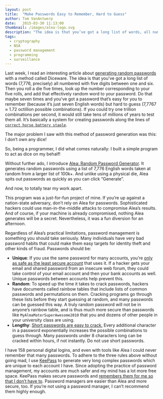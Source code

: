 ```yaml
---
layout: post
title:  "Make Passwords Easy to Remember, Hard to Guess"
author: Tom VanAntwerp
date:   2015-03-30 11:13:00
thumbnail: /images/alea-logo.svg
description: "The idea is that you’ve got a long list of words, all numbered with five digits between one and six. Then you roll a die five times, look up the number corresponding to your five rolls, and add that word to your password. Do that maybe seven times and you’ve got a password that’s easy for you to remember but hard to guess. The major problem I saw with this method of password generation was this: I don’t own any dice!"
tags:
  - cryptography
  - NSA
  - password management
  - programming
  - surveillance
---
```


Last week, I read an interesting article about [generating random passwords](https://firstlook.org/theintercept/2015/03/26/passphrases-can-memorize-attackers-cant-guess/) with a method called Diceware. The idea is that you’ve got a long list of words (7,776, precisely) all numbered with five digits between one and six. Then you roll a die five times, look up the number corresponding to your five rolls, and add that effectively random word to your password. Do that maybe seven times and you’ve got a password that’s easy for you to remember (because it’s just seven English words) but hard to guess (7,7767 ≈ 1.72 octillion possible combinations). If you could try one trillion combinations per second, it would still take tens of millions of years to test them all. It’s basically a system for creating passwords along the lines of [`correct horse battery staple`](https://xkcd.com/936/).

The major problem I saw with this method of password generation was this: I don’t own any dice!

So, being a programmer, I did what comes naturally: I built a simple program to act as dice on my behalf!

Without further ado, I introduce [Alea: Random Password Generator](http://tvanantwerp.github.io/alea/). It generates random passwords using a list of 7,776 English words taken at random from a larger list of 100k+. And unlike using a physical die, Alea spits out passwords as quickly as you can click “Generate”.

And now, to totally tear my work apart.

This program was a just-for-fun project of mine. If you’re up against a nation-state adversary, don’t rely on  Alea for passwords. Sophisticated hackers could use man-in-the-middle attacks to compromise Alea’s results. And of course, if your machine is already compromised, nothing Alea generates will be a secret. Nevertheless, it was a fun diversion for an afternoon.

Regardless of Alea’s practical limitations, password management is something you should take seriously. Many individuals have very bad password habits that could make them easy targets for identity theft and other kinds of fraud. Passwords should be:

* **Unique**: If you use the same password for many accounts, you’re [only as safe as the least secure account](https://xkcd.com/792/) that uses it. If a hacker gets your email and shared password from an insecure web forum, they could take control of your email account and then your bank accounts as well. Unique passwords between accounts help prevent this.
* **Random**: To speed up the time it takes to crack passwords, hackers have documents called rainbow tables that include lists of common passwords and permutations on them. Cracking programs go through these lists before they start guessing at random, and many passwords can be guessed this way. A truly random password will not be in anyone’s rainbow table, and is thus much more secure than passwords like `MyAlmaMaterSuperAwesome2010` that you and dozens of other people in your university class are using.
* **Lengthy**: [Short passwords are easy to crack.](http://www.ghacks.net/2012/04/07/how-secure-is-your-password/) Every additional character in a password exponentially increases the possible combinations to guess through. Many passwords under 8 characters long can be cracked within hours, if not instantly. Do not use short passwords.

I have 158 personal digital logins, and even with tools like Alea I could never remember that many passwords. To adhere to the three rules above without going mad, I use [KeePass](http://keepass.info/) to generate very long complex passwords which are unique to each account I have. Since adopting the practice of password management, my accounts are much safer and my mind has a lot more free space. KeePass makes secure passwords and [remembers them for me so that I don’t have to](https://xkcd.com/538/). Password managers are easier than Alea and more secure, too. If you’re not using a password manager, I can’t recommend them highly enough.

